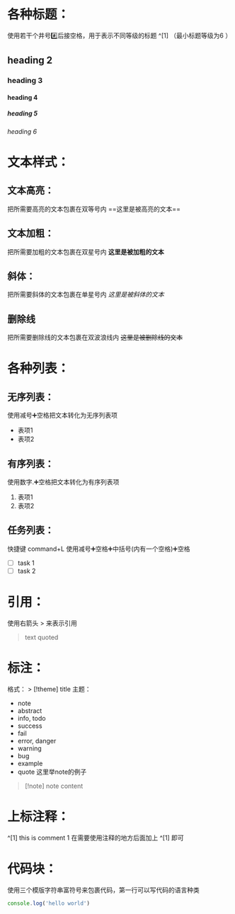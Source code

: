
# 各种标题：

使用若干个井号#️⃣后接空格，用于表示不同等级的标题 ^[1] （最小标题等级为6 ）
## heading 2
### heading 3
#### heading 4
##### heading 5
###### heading 6

# 文本样式：

## 文本高亮：

把所需要高亮的文本包裹在双等号内 ==这里是被高亮的文本==
## 文本加粗：
把所需要加粗的文本包裹在双星号内 **这里是被加粗的文本**
## 斜体：
把所需要斜体的文本包裹在单星号内 *这里是被斜体的文本*
## 删除线

把所需要删除线的文本包裹在双波浪线内 ~~这里是被删除线的文本~~
# 各种列表：

## 无序列表：
使用减号➕空格把文本转化为无序列表项
- 表项1
- 表项2
## 有序列表：
使用数字.➕空格把文本转化为有序列表项
1. 表项1
2. 表项2
## 任务列表：
快捷键 command+L
使用减号➕空格➕中括号(内有一个空格)➕空格
- [ ] task 1
- [ ] task 2

# 引用：
使用右箭头 > 来表示引用
>  text quoted


# 标注：
格式： > [!theme] title
主题：
- note
- abstract
- info, todo
- success
- fail
- error, danger
- warning
- bug
- example
- quote
这里举note的例子
> [!note] note
> content

# 上标注释：
^[1]  this is comment 1
在需要使用注释的地方后面加上 ^[1] 即可

# 代码块：
使用三个模版字符串富符号来包裹代码，第一行可以写代码的语言种类
```javascript
console.log('hello world')
```